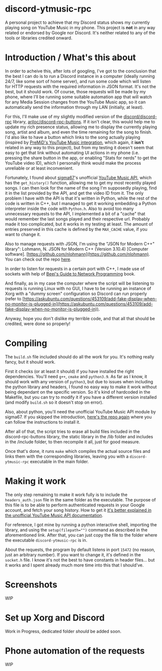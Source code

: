 # discord-ytmusic-rpc
A personal project to achieve that my Discord status shows my currently playing song on YouTube Music in my phone.
This project is **not** in any way related or endorsed by Google nor Discord. It's neither related to any of the tools or libraries credited onward.

# Introduction / What's this about

In order to acheive this, after lots of googling, I've got to the conclusion that the best I can do is to run a Discord instance in a computer (ideally running 24/7, like some sort of home server), and run some code which will listen for HTTP requests with the required information in JSON format. It's not the best, but it should work. Of course, those requests will be made by my phone, where I'll be running some suitable automation app that will watch for any Media Session changes from the YouTube Music app, so it can automatically send the information through my LAN (initially, at least).

For this, I'll make use of my slightly modified version of the [discord/discord-rpc](https://github.com/discord/discord-rpc) library, [ariloc/discord-rpc-buttons](https://github.com/ariloc/discord-rpc-buttons). If it isn't clear, this would help me to update my rich presence status, allowing me to display the currently playing song, artist and album, and even the time remaining for the song to finish. 
I'd also like to have a button which links to the song actually playing (inspired by [PreMiD's YouTube Music integration](https://premid.app/store/presences/YouTube%20Music), which again, it **isn't** related in any way to this project), but from my testing it doesn't seem that easy to get that link without automating UI actions in my phone (i.e. pressing the share button in the app, or enabling "Stats for nerds" to get the YouTube video ID), which I personally think would make the process unreliable or at least inconvenient. 

Fortunately, I found about [sigma67](https://github.com/sigma67/ytmusicapi)'s unofficial [YouTube Music API](https://github.com/sigma67/ytmusicapi), which has the `get_history()` function, allowing me to get my most recently played songs. I can then look for the name of the song I'm supposedly playing, find it in the list provided by the API, and get the video ID from it. The only problem I have with the API is that it's written in Python, while the rest of the code is written in C++, but I managed to get it working embedding a Python interpreter inside the code with `Python.h`. Also to avoid too many unnecessary requests to the API, I implemented a bit of a "cache" that would remember the last songs played and their respective url. Probably made it too complicated, but it works in my testing at least. The amount of entries preserved in this cache is defined by the `MAX_CACHE` value, if you want to change it.

Also to manage requests with JSON, I'm using the "JSON for Modern C++" library": Lohmann, N. JSON for Modern C++ (Version 3.10.4) [Computer software]. [https://github.com/nlohmann](https://github.com/nlohmann). You can check out the repo [here](https://github.com/nlohmann/json).

In order to listen for requests in a certain port with C++, I made use of sockets with help of [Beej's Guide to Network Programming](https://beej.us/guide/bgnet/) book. 

And finally, as in my case the computer where the script will be listening to requests is running Linux with no GUI, I have to be running an instance of Xorg with a "dummy screen" configuration so Discord can run properly (refer to [https://askubuntu.com/questions/453109/add-fake-display-when-no-monitor-is-plugged-in](https://askubuntu.com/questions/453109/add-fake-display-when-no-monitor-is-plugged-in)).

Anyway, hope you don't dislike my terrible code, and that all that should be credited, were done so properly!

# Compiling

The `build.sh` file included should do all the work for you. It's nothing really fancy, but it should work. 

First it checks (or at least it should) if you have installed the right dependencies. You'll need `g++`, `cmake` and `python3.9`. As far as I know, it should work with any version of `python3`, but due to issues when including the python library and headers, I found no easy way to make it work without being dependant on the specific version. So it's kind of hardcoded in the Makefile, but you can try to modify it if you have a different version installed (and modify `build.sh` so it doesn't stop on error).

Also, about python, you'll need the unofficial YouTube Music API module by sigma67. If you skipped the introduction, [here's the repo again](https://github.com/sigma67/ytmusicapi) where you can follow the instructions to install it.

After all of that, the script tries to erase all build files included in the discord-rpc-buttons library, the static library in the /lib folder and includes in the /include folder, to then recompile it all, just for good measure.

Once that's done, it runs `make` which compiles the actual source files and links them with the corresponding libraries, leaving you with a `discord-ytmusic-rpc` executable in the main folder.

# Making it work

The only step remaining to make it work fully is to include the `headers_auth.json` file in the same folder as the executable. The purpose of this file is to be able to perform authenticated requests in your Google account, and fetch your song history. How to get it [it's better explained in the unofficial YouTube Music API documentation](https://ytmusicapi.readthedocs.io/en/latest/setup.html).

For reference, I got mine by running a python interactive shell, importing the library, and using the `setup(filepath="")` command as described in the aforementioned link. After that, you can just copy the file to the folder where the executable `discord-ytmusic-rpc` is in.

About the requests, the program by default listens in port `15472` (no reason, just an arbitrary number). If you want to change it, it's defined in the `socket.h` file. I know it's not the best to have constants in header files... but it works and I spent already much more time into this that I should've.

# Screenshots

WIP

# Set up Xorg and Discord

Work in Progress, dedicated folder *should* be added soon.

# Phone automation of the requests

WIP
